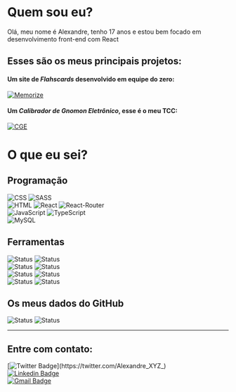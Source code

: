 # Quem sou eu?
Olá, meu nome é Alexandre, tenho 17 anos e estou bem focado em desenvolvimento front-end com React

## Esses são os meus principais projetos: 

#### Um site de *Flahscards* desenvolvido em equipe do zero:
[![Memorize](https://img.shields.io/badge/Memorize-purple?style=for-the-badge&link=https://github.com/Studio-024/memorize)](https://github.com/Studio-024/memorize)
<br>
#### Um *Calibrador de Gnomon Eletrônico*, esse é o meu TCC:
[![CGE](https://img.shields.io/badge/CGE-orange?style=for-the-badge&link=https://github.com/AlexandreXYZ/CGE)](https://github.com/AlexandreXYZ/CGE) 


# O que eu sei?

## Programação
  
![CSS](https://img.shields.io/badge/CSS3-1572B6?style=for-the-badge&logo=css3&logoColor=white)
![SASS](https://img.shields.io/badge/Sass-CC6699?style=for-the-badge&logo=sass&logoColor=white)
<br>
![HTML](https://img.shields.io/badge/HTML5-E34F26?style=for-the-badge&logo=html5&logoColor=white)
![React](https://img.shields.io/badge/React-20232A?style=for-the-badge&logo=react&logoColor=61DAFB)
![React-Router](https://img.shields.io/badge/React_Router-CA4245?style=for-the-badge&logo=react-router&logoColor=white)
<br>
![JavaScript](https://img.shields.io/badge/JavaScript-323330?style=for-the-badge&logo=javascript&logoColor=F7DF1E)
![TypeScript](https://img.shields.io/badge/TypeScript-007ACC?style=for-the-badge&logo=typescript&logoColor=white)
<br>
![MySQL](https://img.shields.io/badge/MySQL-00000F?style=for-the-badge&logo=mysql&logoColor=white)

## Ferramentas
![Status](https://img.shields.io/badge/Yarn-2C8EBB?style=for-the-badge&logo=yarn&logoColor=white)
![Status](https://img.shields.io/badge/Git-F05032?style=for-the-badge&logo=git&logoColor=white)
<br>
![Status](https://img.shields.io/badge/Brave-FF1B2D?style=for-the-badge&logo=Brave&logoColor=white)
![Status](https://img.shields.io/badge/Ubuntu-E95420?style=for-the-badge&logo=ubuntu&logoColor=white)
<br>
![Status](https://img.shields.io/badge/Visual_Studio_Code-0078D4?style=for-the-badge&logo=visual%20studio%20code&logoColor=white)
![Status](https://img.shields.io/badge/Figma-F24E1E?style=for-the-badge&logo=figma&logoColor=white)
<br>
![Status](https://img.shields.io/badge/Notion-000000?style=for-the-badge&logo=notion&logoColor=white)
![Status](https://img.shields.io/badge/Trello-0052CC?style=for-the-badge&logo=trello&logoColor=white)

## Os meus dados do GitHub
![Status](https://github-readme-stats.vercel.app/api?username=AlexandreXYZ)
![Status](https://github-readme-streak-stats.herokuapp.com/?user=AlexandreXYZ)

---

## Entre com contato:

[![Twitter Badge](https://img.shields.io/badge/-@Alexandre__XYZ__-1ca0f1?style=flat-square&labelColor=1ca0f1&logo=twitter&logoColor=white&link=https://twitter.com/Alexandre_XYZ_)](https://twitter.com/Alexandre_XYZ_)
<br>
[![Linkedin Badge](https://img.shields.io/badge/-Alexandre%20Costa%20Belettini-blue?style=flat-square&logo=Linkedin&logoColor=white&link=https://www.linkedin.com/in/alexandrexyz/)](https://www.linkedin.com/in/alexandrexyz/) 
<br>
[![Gmail Badge](https://img.shields.io/badge/-costaalexandre45@gmail.com-c14438?style=flat-square&logo=Gmail&logoColor=white&link=mailto:costaalexandre45@gmail.com)](mailto:costaalexandre45@gmail.com)

<!--
**AlexandreXYZ/AlexandreXYZ** is a ✨ _special_ ✨ repository because its `README.md` (this file) appears on your GitHub profile.

Here are some ideas to get you started:

- 🔭 I’m currently working on ...
- 🌱 I’m currently learning ...
- 👯 I’m looking to collaborate on ...
- 🤔 I’m looking for help with ...
- 💬 Ask me about ...
- 📫 How to reach me: ...
- 😄 Pronouns: ...
- ⚡ Fun fact: ...
-->
